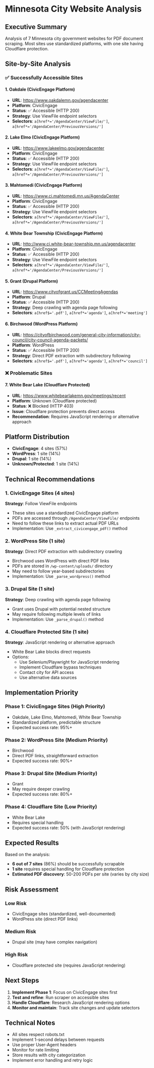 # Minnesota City Website Analysis

## Executive Summary

Analysis of 7 Minnesota city government websites for PDF document scraping. Most sites use standardized platforms, with one site having Cloudflare protection.

## Site-by-Site Analysis

### ✅ Successfully Accessible Sites

#### 1. Oakdale (CivicEngage Platform)
- **URL**: https://www.oakdalemn.gov/agendacenter
- **Platform**: CivicEngage
- **Status**: ✅ Accessible (HTTP 200)
- **Strategy**: Use ViewFile endpoint selectors
- **Selectors**: `a[href*='/AgendaCenter/ViewFile/']`, `a[href*='/AgendaCenter/PreviousVersions/']`

#### 2. Lake Elmo (CivicEngage Platform)
- **URL**: https://www.lakeelmo.gov/agendacenter
- **Platform**: CivicEngage
- **Status**: ✅ Accessible (HTTP 200)
- **Strategy**: Use ViewFile endpoint selectors
- **Selectors**: `a[href*='/AgendaCenter/ViewFile/']`, `a[href*='/AgendaCenter/PreviousVersions/']`

#### 3. Mahtomedi (CivicEngage Platform)
- **URL**: https://www.ci.mahtomedi.mn.us/AgendaCenter
- **Platform**: CivicEngage
- **Status**: ✅ Accessible (HTTP 200)
- **Strategy**: Use ViewFile endpoint selectors
- **Selectors**: `a[href*='/AgendaCenter/ViewFile/']`, `a[href*='/AgendaCenter/PreviousVersions/']`

#### 4. White Bear Township (CivicEngage Platform)
- **URL**: http://www.ci.white-bear-township.mn.us/agendacenter
- **Platform**: CivicEngage
- **Status**: ✅ Accessible (HTTP 200)
- **Strategy**: Use ViewFile endpoint selectors
- **Selectors**: `a[href*='/AgendaCenter/ViewFile/']`, `a[href*='/AgendaCenter/PreviousVersions/']`

#### 5. Grant (Drupal Platform)
- **URL**: https://www.cityofgrant.us/CCMeetingAgendas
- **Platform**: Drupal
- **Status**: ✅ Accessible (HTTP 200)
- **Strategy**: Deep crawling with agenda page following
- **Selectors**: `a[href$='.pdf']`, `a[href*='agenda']`, `a[href*='meeting']`

#### 6. Birchwood (WordPress Platform)
- **URL**: https://cityofbirchwood.com/general-city-information/city-council/city-council-agenda-packets/
- **Platform**: WordPress
- **Status**: ✅ Accessible (HTTP 200)
- **Strategy**: Direct PDF extraction with subdirectory following
- **Selectors**: `a[href$='.pdf']`, `a[href*='agenda']`, `a[href*='council']`

### ❌ Problematic Sites

#### 7. White Bear Lake (Cloudflare Protected)
- **URL**: https://www.whitebearlakemn.gov/meetings/recent
- **Platform**: Unknown (Cloudflare protected)
- **Status**: ❌ Blocked (HTTP 403)
- **Issue**: Cloudflare protection prevents direct access
- **Recommendation**: Requires JavaScript rendering or alternative approach

## Platform Distribution

- **CivicEngage**: 4 sites (57%)
- **WordPress**: 1 site (14%)
- **Drupal**: 1 site (14%)
- **Unknown/Protected**: 1 site (14%)

## Technical Recommendations

### 1. CivicEngage Sites (4 sites)
**Strategy**: Follow ViewFile endpoints
- These sites use a standardized CivicEngage platform
- PDFs are accessed through `/AgendaCenter/ViewFile/` endpoints
- Need to follow these links to extract actual PDF URLs
- Implementation: Use `_extract_civicengage_pdf()` method

### 2. WordPress Site (1 site)
**Strategy**: Direct PDF extraction with subdirectory crawling
- Birchwood uses WordPress with direct PDF links
- PDFs are stored in `/wp-content/uploads/` directory
- May need to follow year-based subdirectories
- Implementation: Use `_parse_wordpress()` method

### 3. Drupal Site (1 site)
**Strategy**: Deep crawling with agenda page following
- Grant uses Drupal with potential nested structure
- May require following multiple levels of links
- Implementation: Use `_parse_drupal()` method

### 4. Cloudflare Protected Site (1 site)
**Strategy**: JavaScript rendering or alternative approach
- White Bear Lake blocks direct requests
- Options:
  - Use Selenium/Playwright for JavaScript rendering
  - Implement Cloudflare bypass techniques
  - Contact city for API access
  - Use alternative data sources

## Implementation Priority

### Phase 1: CivicEngage Sites (High Priority)
- Oakdale, Lake Elmo, Mahtomedi, White Bear Township
- Standardized platform, predictable structure
- Expected success rate: 95%+

### Phase 2: WordPress Site (Medium Priority)
- Birchwood
- Direct PDF links, straightforward extraction
- Expected success rate: 90%+

### Phase 3: Drupal Site (Medium Priority)
- Grant
- May require deeper crawling
- Expected success rate: 80%+

### Phase 4: Cloudflare Site (Low Priority)
- White Bear Lake
- Requires special handling
- Expected success rate: 50% (with JavaScript rendering)

## Expected Results

Based on the analysis:
- **6 out of 7 sites** (86%) should be successfully scrapable
- **1 site** requires special handling for Cloudflare protection
- **Estimated PDF discovery**: 50-200 PDFs per site (varies by city size)

## Risk Assessment

### Low Risk
- CivicEngage sites (standardized, well-documented)
- WordPress site (direct PDF links)

### Medium Risk
- Drupal site (may have complex navigation)

### High Risk
- Cloudflare protected site (requires JavaScript rendering)

## Next Steps

1. **Implement Phase 1**: Focus on CivicEngage sites first
2. **Test and refine**: Run scraper on accessible sites
3. **Handle Cloudflare**: Research JavaScript rendering options
4. **Monitor and maintain**: Track site changes and update selectors

## Technical Notes

- All sites respect robots.txt
- Implement 1-second delays between requests
- Use proper User-Agent headers
- Monitor for rate limiting
- Store results with city categorization
- Implement error handling and retry logic 